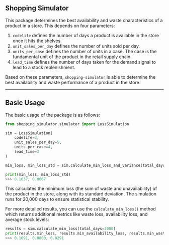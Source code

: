 ## Shopping Simulator

This package determines the best availability and waste characteristics of a product in a store. This depends on four parameters:

1. `codelife` defines the number of days a product is available in the store once it hits the shelves.
2. `unit_sales_per_day` defines the number of units sold per day.
3. `units_per_case` defines the number of units in a case. The case is the fundamental unit of the product in the retail supply chain.
4. `lead_time` defines the number of days taken for the demand signal to lead to a stock replenishment.

Based on these parameters, `shopping-simulator` is able to determine the best availability and waste performance of a product in the store. 

---
## Basic Usage

The basic usage of the package is as follows:

```python
from shopping_simulator.simulator import LossSimulation

sim = LossSimulation(
    codelife=3, 
    unit_sales_per_day=5, 
    units_per_case=4, 
    lead_time=3
)

min_loss, min_loss_std = sim.calculate_min_loss_and_variance(total_days=20000)

print(min_loss, min_loss_std)
>>> 0.1037, 0.0067
```

This calculates the minimum loss (the sum of waste and unavailability) of the product in the store, along with its standard deviation. The simulation runs for 20,000 days to ensure statistical stability.

For more detailed results, you can use the `calculate_min_loss()` method which returns additional metrics like waste loss, availability loss, and average stock levels:

```python
results = sim.calculate_min_loss(total_days=2000)
print(results.min_loss, results.min_availability_loss, results.min_waste_loss)
>>> 0.1091, 0.0800, 0.0291
```